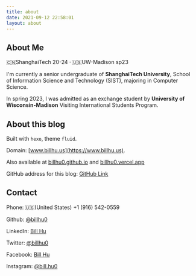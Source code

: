 ```yaml
---
title: about
date: 2021-09-12 22:58:01
layout: about
---
```


## About Me

🇨🇳ShanghaiTech 20-24 · 🇺🇸UW-Madison sp23

I'm currently a senior undergraduate of **ShanghaiTech University**, School of Information Science and Technology (SIST), majoring in Computer Science. 

In spring 2023, I was admitted as an exchange student by **University of Wisconsin-Madison** Visiting International Students Program.

## About this blog

Built with `hexo`, theme `fluid`.

Domain: [www.billhu.us](https://www.billhu.us). 

Also available at [billhu0.github.io](https://billhu0.github.io) and [billhu0.vercel.app](https://billhu0.vercel.app)

GitHub address for this blog: [GitHub Link](https://github.com/billhu0/billhu-hexo-blog)

## Contact

Phone: 🇺🇸(United States) +1 (916) 542-0559

Github: [@billhu0](https://github.com/billhu0)

LinkedIn: [Bill Hu](https://www.linkedin.com/in/bill-hu-1a6316263)

Twitter: [@billhu0](https://twitter.com/billhu0)

Facebook: [Bill Hu](https://www.facebook.com/luojia.hu.5)

Instagram: [@bill.hu0](https://instagram.com/bill.hu0)

